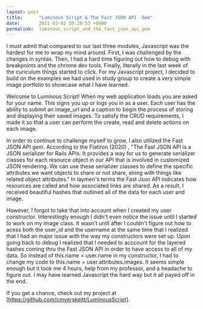 ```yaml
---
layout: post
title:      "Luminous Script & The Fast JSON API  Gem"
date:       2021-03-02 20:20:53 +0000
permalink:  luminous_script_and_the_fast_json_api_gem
---
```



I must admit that compared to our last three modules, Javascript was the hardest for me to wrap my mind around. First, I was challenged by the changes in syntax. Then, I had a hard time figuring out how to debug with breakpoints and the chrome dev tools. Finally, literally in the last week of the curiculum things started to click. For my Javascript project, I decided to build on the examples we had used in study group to create a very simple image portfolio to showcase what I have learned. 

Welcome to Luminous Script! When my web application loads you are asked for your name. This signs you up or logs you in as a user. Each user has the ability to submit an image_url and a caption to begin the process of storing and displaying their saved images. To satisfy the CRUD requirements, I made it so that a user can perform the create, read and delete actions on each image.

In order to continue to challenge myself to grow, I also utilized the Fast JSON API gem. According to the Flatiron (2020) , "The Fast JSON API is a JSON serializer for Rails APIs. It provides a way for us to generate serializer classes for each resource object in our API that is involved in customized JSON rendering. We can use these serializer classes to define the specific attributes we want objects to share or not share, along with things like related object attributes." In laymen's terms the Fast Json API indicates how resources are called and how associated links are shared. As a result, I received beautiful hashes that outlined all of the data for each user and image. 

However, I forgot to take that into account when I created my user constructor. Interestingly enough I didn't even notice the issue until I started to work on my image class. It wasn't until after I couldn't figure out how to acess both the user_id and the username at the same time that I realized that I had an major issue with the way my constructors were set up. Upon going back to debug I realized that I needed to acccount for the layered hashes coming thru the Fast JSON API in order to have access to all of my data. So instead of this.name = user.name in my constructor, I had to change my code to this.name = user.attributes.images. It seems simple enough but it took me 4 hours, help from my professor, and a headache to figure out. I may have learned Javascript the hard way but it all payed off in the end. 

If you get a chance, check out my project at  [https://github.com/cmyerskeitt/LuminousScript].




